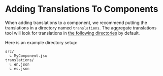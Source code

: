 # Adding Translations To Components

When adding translations to a component, we recommend putting the translations in a directory named `translations`. The aggregate translations tool will look for translations in [the following directories](https://github.com/cerner/terra-toolkit/blob/master/scripts/aggregate-translations/defaultSearchPatterns.js) by default.

Here is an example directory setup:

```
src/
  ↳ MyComponent.jsx
translations/
  ↳ en.json
  ↳ es.json
```